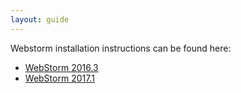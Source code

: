 ```yaml
---
layout: guide
---
```


Webstorm installation instructions can be found here:
- [WebStorm 2016.3](https://www.jetbrains.com/help/webstorm/2016.3/using-the-flow-type-checker.html)
- [WebStorm 2017.1](https://www.jetbrains.com/help/webstorm/2017.1/flow-type-checker.html)
